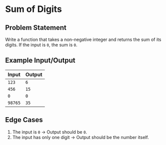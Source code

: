 # Sum of Digits

## Problem Statement
Write a function that takes a non-negative integer and returns the sum of its digits. If the input is `0`, the sum is `0`.

## Example Input/Output
| Input    | Output |
|----------|--------|
| `123`    | `6`    |
| `456`    | `15`   |
| `0`      | `0`    |
| `98765`  | `35`   |

## Edge Cases
1. The input is `0` → Output should be `0`.
2. The input has only one digit → Output should be the number itself.